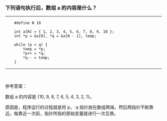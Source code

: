 ### 下列语句执行后，数组 a 的内容是什么？
***
~~~
    #define N 10

    int a[N] = { 1, 2, 3, 4, 5, 6, 7, 8, 9, 10 };
    int *p = &a[0], *q = &a[N - 1], temp;

    while (p < q) {
        temp = *p;
        *p++ = *q;
        *q-- = temp;
    }
~~~
***
<br>

参考答案：

数组 a 的内容是 {10, 9, 8, 7, 6, 5, 4, 3, 2, 1}。

原因是，程序运行的过程就是将 p， q 指针放在数组两端，然后两指针不断靠近。每靠近一次前，指针所指的原始变量就进行一次互换。